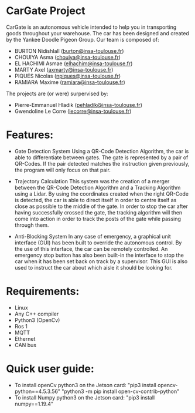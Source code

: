 # CarGate Project

CarGate is an autonomous vehicle intended to help you in transporting goods throughout your warehouse.
The car has been designed and created by the Yankee Doodle Pigeon Group. Our team is composed of:
- BURTON Nidishlall (burton@insa-toulouse.fr)
- CHOUIYA Asma  (chouiya@insa-toulouse.fr)
- EL HACHIMI Asmae  (elhachim@insa-toulouse.fr)
- MARTY Axel  (axmarty@insa-toulouse.fr)
- PIQUES Nicolas  (npiques@insa-toulouse.fr)
- RAMIARA Maxime (ramiara@insa-toulouse.fr)

The projects are (or were) surpervised by:
- Pierre-Emmanuel Hladik (pehladik@insa-toulouse.fr)
- Gwendoline Le Corre (lecorre@insa-toulouse.fr)

# Features:
- Gate Detection System
Using a QR-Code Detection Algorithm, the car is able to differentiate between gates. The gate is represented by a pair of QR-Codes. If the pair detected matches the instruction given previously, the program will only focus on that pair.

- Trajectory Calculation
This system was the creation of a merger between the QR-Code Detection Algorithm and a Tracking Algorithm using a Lidar. By using the coordinates created when the right QR-Code is detected, the car is able to direct itself in order to centre itself as close as possible to the middle of the gate. 
In order to stop the car after having successfully crossed the gate, the tracking algorithm will then come into action in order to track the posts of the gate while passing through them. 

- Anti-Blocking System
In any case of emergency, a graphical unit interface (GUI) has been built to override the autonomous control. By the use of this interface, the car can be remotely controlled. An emergency stop button has also been built-in the interface to stop the car when it has been set back on track by a supervisor. 
This GUI is also used to instruct the car about which aisle it should be looking for.


# Requirements:
- Linux
- Any C++ compiler
- Python3 (OpenCv)
- Ros 1
- MQTT
- Ethernet
- CAN bus

# Quick user guide:
- To install openCv python3 on the Jetson card: 
  "pip3 install opencv-python==4.5.3.56" 
  "python3 -m pip install open-cv-contrib-python"
- To install Numpy python3 on the Jetson card: "pip3 install numpy==1.19.4"




